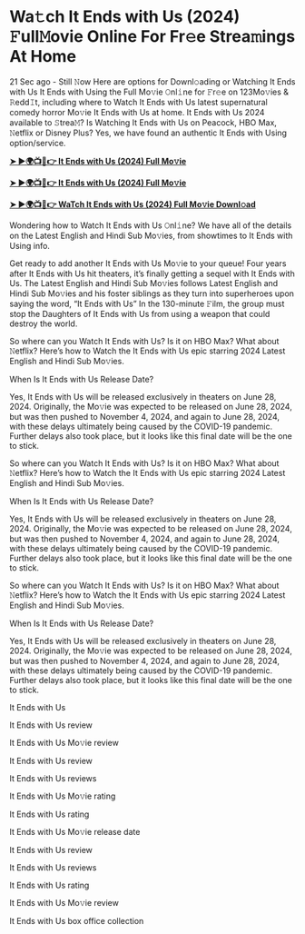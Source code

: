 <h1>Wa𝚝ch It Ends with Us (2024) 𝙵ull𝙼ovie Online For Fr𝚎e Strea𝚖ings At Home</h1>

21 Sec ago - Still 𝙽ow Here are options for Downl𝚘ading or Watching It Ends with Us It Ends with Using the Full Mo𝚟ie 𝙾nl𝚒ne for 𝙵r𝚎e on 123Mo𝚟ies & 𝚁edd𝙸t, including where to Watch It Ends with Us latest supernatural comedy horror Mo𝚟ie It Ends with Us at home. It Ends with Us 2024 available to 𝚂trea𝙼? Is Watching It Ends with Us on Peacock, HBO Max, 𝙽etflix or Disney Plus? Yes, we have found an authentic It Ends with Using option/service.

**[➤ ►🌍📺📱👉 It Ends with Us (2024) Full Mo𝚟ie](https://cutt.ly/MemQUM3w)**

**[➤ ►🌍📺📱👉 It Ends with Us (2024) Full Mo𝚟ie](https://cutt.ly/MemQUM3w)**

**[➤ ►🌍📺📱👉 WaTch It Ends with Us (2024) Full Mo𝚟ie Downl𝚘ad](https://cutt.ly/MemQUM3w)**

Wondering how to Watch It Ends with Us 𝙾nl𝚒ne? We have all of the details on the Latest English and Hindi Sub Mo𝚟ies, from showtimes to It Ends with Using info.

Get ready to add another It Ends with Us Mo𝚟ie to your queue! Four years after It Ends with Us hit theaters, it’s finally getting a sequel with It Ends with Us. The Latest English and Hindi Sub Mo𝚟ies follows Latest English and Hindi Sub Mo𝚟ies and his foster siblings as they turn into superheroes upon saying the word, “It Ends with Us” In the 130-minute 𝙵ilm, the group must stop the Daughters of It Ends with Us from using a weapon that could destroy the world.

So where can you Watch It Ends with Us? Is it on HBO Max? What about 𝙽etflix? Here’s how to Watch the It Ends with Us epic starring 2024 Latest English and Hindi Sub Mo𝚟ies.

When Is It Ends with Us Release Date?

Yes, It Ends with Us will be released exclusively in theaters on June 28, 2024. Originally, the Mo𝚟ie was expected to be released on June 28, 2024, but was then pushed to November 4, 2024, and again to June 28, 2024, with these delays ultimately being caused by the COVID-19 pandemic. Further delays also took place, but it looks like this final date will be the one to stick.

So where can you Watch It Ends with Us? Is it on HBO Max? What about 𝙽etflix? Here’s how to Watch the It Ends with Us epic starring 2024 Latest English and Hindi Sub Mo𝚟ies.

When Is It Ends with Us Release Date?

Yes, It Ends with Us will be released exclusively in theaters on June 28, 2024. Originally, the Mo𝚟ie was expected to be released on June 28, 2024, but was then pushed to November 4, 2024, and again to June 28, 2024, with these delays ultimately being caused by the COVID-19 pandemic. Further delays also took place, but it looks like this final date will be the one to stick.

So where can you Watch It Ends with Us? Is it on HBO Max? What about 𝙽etflix? Here’s how to Watch the It Ends with Us epic starring 2024 Latest English and Hindi Sub Mo𝚟ies.

When Is It Ends with Us Release Date?

Yes, It Ends with Us will be released exclusively in theaters on June 28, 2024. Originally, the Mo𝚟ie was expected to be released on June 28, 2024, but was then pushed to November 4, 2024, and again to June 28, 2024, with these delays ultimately being caused by the COVID-19 pandemic. Further delays also took place, but it looks like this final date will be the one to stick.

It Ends with Us

It Ends with Us review

It Ends with Us Mo𝚟ie review

It Ends with Us review

It Ends with Us reviews

It Ends with Us Mo𝚟ie rating

It Ends with Us rating

It Ends with Us Mo𝚟ie release date

It Ends with Us review

It Ends with Us reviews

It Ends with Us rating

It Ends with Us Mo𝚟ie review

It Ends with Us box office collection
